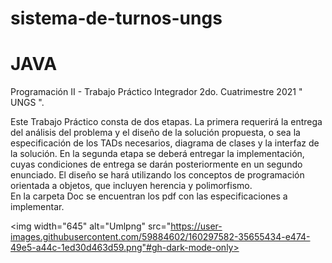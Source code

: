 # sistema-de-turnos-ungs
# JAVA
Programación II - Trabajo Práctico Integrador 2do. Cuatrimestre 2021 " UNGS ".

Este Trabajo Práctico consta de dos etapas. La primera requerirá la entrega del análisis del
problema y el diseño de la solución propuesta, o sea la especificación de los TADs necesarios,
diagrama de clases y la interfaz de la solución. En la segunda etapa se deberá entregar la
implementación, cuyas condiciones de entrega se darán posteriormente en un segundo
enunciado. El diseño se hará utilizando los conceptos de programación orientada a objetos,
que incluyen herencia y polimorfismo.
<br>
En la carpeta Doc se encuentran los pdf con las especificaciones a implementar.

<img width="645" alt="Umlpng" src="https://user-images.githubusercontent.com/59884602/160297582-35655434-e474-49e5-a44c-1ed30d463d59.png"#gh-dark-mode-only>

